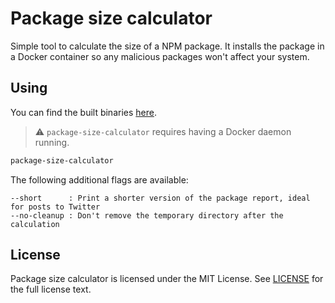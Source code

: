 # Package size calculator

Simple tool to calculate the size of a NPM package. It installs the package in a Docker container so any malicious packages won't affect your system.

## Using

You can find the built binaries [here](https://github.com/TheDevMinerTV/package-size-calculator/releases).

> :warning: `package-size-calculator` requires having a Docker daemon running.

```bash
package-size-calculator
```

The following additional flags are available:
```
--short      : Print a shorter version of the package report, ideal for posts to Twitter
--no-cleanup : Don't remove the temporary directory after the calculation
```

## License

Package size calculator is licensed under the MIT License. See [LICENSE](LICENSE) for the full license text.
